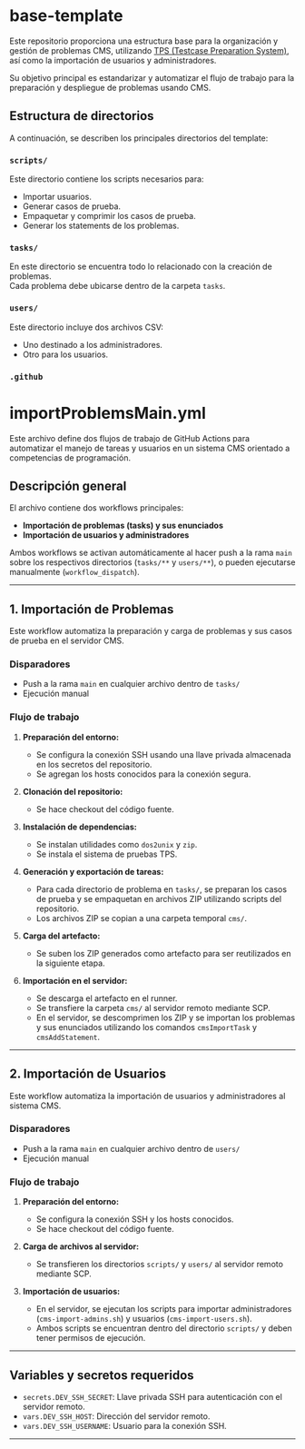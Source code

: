 # base-template

Este repositorio proporciona una estructura base para la organización y gestión de problemas CMS, utilizando [TPS (Testcase Preparation System)](https://github.com/ioi-2017/tps), así como la importación de usuarios y administradores.

Su objetivo principal es estandarizar y automatizar el flujo de trabajo para la preparación y despliegue de problemas usando CMS.

## Estructura de directorios

A continuación, se describen los principales directorios del template:

### `scripts/`

Este directorio contiene los scripts necesarios para:

- Importar usuarios.
- Generar casos de prueba.
- Empaquetar y comprimir los casos de prueba.
- Generar los statements de los problemas.

### `tasks/`

En este directorio se encuentra todo lo relacionado con la creación de problemas.  
Cada problema debe ubicarse dentro de la carpeta `tasks`.

### `users/`

Este directorio incluye dos archivos CSV:
- Uno destinado a los administradores.
- Otro para los usuarios.

### `.github`

# importProblemsMain.yml

Este archivo define dos flujos de trabajo de GitHub Actions para automatizar el manejo de tareas y usuarios en un sistema CMS orientado a competencias de programación.

## Descripción general

El archivo contiene dos workflows principales:

- **Importación de problemas (tasks) y sus enunciados**
- **Importación de usuarios y administradores**

Ambos workflows se activan automáticamente al hacer push a la rama `main` sobre los respectivos directorios (`tasks/**` y `users/**`), o pueden ejecutarse manualmente (`workflow_dispatch`).

---

## 1. Importación de Problemas

Este workflow automatiza la preparación y carga de problemas y sus casos de prueba en el servidor CMS.

### Disparadores
- Push a la rama `main` en cualquier archivo dentro de `tasks/`
- Ejecución manual

### Flujo de trabajo

1. **Preparación del entorno:**
   - Se configura la conexión SSH usando una llave privada almacenada en los secretos del repositorio.
   - Se agregan los hosts conocidos para la conexión segura.

2. **Clonación del repositorio:**
   - Se hace checkout del código fuente.

3. **Instalación de dependencias:**
   - Se instalan utilidades como `dos2unix` y `zip`.
   - Se instala el sistema de pruebas TPS.

4. **Generación y exportación de tareas:**
   - Para cada directorio de problema en `tasks/`, se preparan los casos de prueba y se empaquetan en archivos ZIP utilizando scripts del repositorio.
   - Los archivos ZIP se copian a una carpeta temporal `cms/`.

5. **Carga del artefacto:**
   - Se suben los ZIP generados como artefacto para ser reutilizados en la siguiente etapa.

6. **Importación en el servidor:**
   - Se descarga el artefacto en el runner.
   - Se transfiere la carpeta `cms/` al servidor remoto mediante SCP.
   - En el servidor, se descomprimen los ZIP y se importan los problemas y sus enunciados utilizando los comandos `cmsImportTask` y `cmsAddStatement`.

---

## 2. Importación de Usuarios

Este workflow automatiza la importación de usuarios y administradores al sistema CMS.

### Disparadores
- Push a la rama `main` en cualquier archivo dentro de `users/`
- Ejecución manual

### Flujo de trabajo

1. **Preparación del entorno:**
   - Se configura la conexión SSH y los hosts conocidos.
   - Se hace checkout del código fuente.

2. **Carga de archivos al servidor:**
   - Se transfieren los directorios `scripts/` y `users/` al servidor remoto mediante SCP.

3. **Importación de usuarios:**
   - En el servidor, se ejecutan los scripts para importar administradores (`cms-import-admins.sh`) y usuarios (`cms-import-users.sh`).  
   - Ambos scripts se encuentran dentro del directorio `scripts/` y deben tener permisos de ejecución.

---

## Variables y secretos requeridos

- `secrets.DEV_SSH_SECRET`: Llave privada SSH para autenticación con el servidor remoto.
- `vars.DEV_SSH_HOST`: Dirección del servidor remoto.
- `vars.DEV_SSH_USERNAME`: Usuario para la conexión SSH.

---

